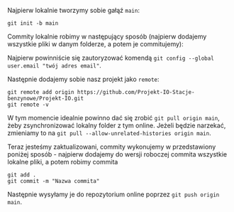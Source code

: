 Najpierw lokalnie tworzymy sobie gałąź `main`:
```
git init -b main
```
Commity lokalnie robimy w następujący sposób (najpierw dodajemy wszystkie pliki w danym folderze, a potem je commitujemy):

Najpierw powinniście się zautoryzować komendą `git config --global user.email "twój adres email"`.

Następnie dodajemy sobie nasz projekt jako `remote`:
```
git remote add origin https://github.com/Projekt-IO-Stacje-benzynowe/Projekt-IO.git
git remote -v
```

W tym momencie idealnie powinno dać się zrobić `git pull origin main`, żeby zsynchronizować lokalny folder z tym online.
Jeżeli będzie narzekać, zmieniamy to na `git pull --allow-unrelated-histories origin main`.

Teraz jesteśmy zaktualizowani, commity wykonujemy w przedstawiony poniżej sposób - najpierw dodajemy do wersji roboczej commita wszystkie lokalne pliki, a potem robimy commita
```
git add .
git commit -m "Nazwa commita"
```
Następnie wysyłamy je do repozytorium online poprzez `git push origin main`.